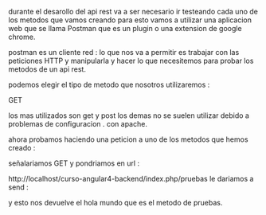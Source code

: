 durante el desarollo del api rest va a ser necesario ir testeando cada uno de los metodos que vamos creando para esto vamos a utilizar una aplicacion web que se llama Postman que es un plugin o una extension de google chrome.


postman es un cliente red : lo que nos va a permitir es trabajar con las peticiones HTTP y manipularla y hacer lo que necesitemos para probar los metodos de un api rest.

podemos elegir el tipo de metodo que nosotros  utilizaremos : 

GET 

los mas utilizados son get y post los demas no se suelen utilizar debido a problemas de configuracion .  con apache.

ahora probamos haciendo una peticion a uno de los metodos que hemos creado :

señalariamos GET y pondriamos en url : 

http://localhost/curso-angular4-backend/index.php/pruebas   le dariamos a send :

y esto nos devuelve el hola mundo que es el metodo de pruebas.